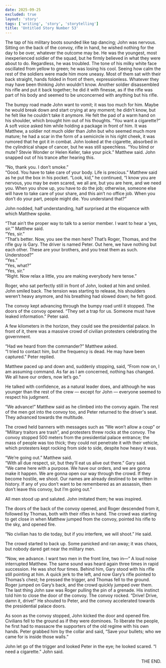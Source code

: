 ```yaml
---
date: 2025-09-25
excluded: true
layout: 'story'
tags: ['writing', 'story', 'storytelling']
title: 'Untitled Story Number 53'
---
```


The tap of his military boots sounded like tap dancing; John was nervous. Sitting on the back of the convoy, rifle in hand, he wished nothing for the day to be over, whatever the outcome may be. He was the youngest, most inexperienced soldier of the squad, but he firmly believed in what they were about to do. Regardless, he was troubled. The tone of his milky white face oscillated from yellow to green; he was losing his cool. Seeing how calm the rest of the soldiers were made him more uneasy. Most of them sat with their back straight, hands folded in front of them, expressionless. Whatever they may have been thinking John wouldn’t know. Another soldier disassembled his rifle and put it back together; he did it with finesse, as if the rifle was part of his body and seemed to be unconcerned with anything but his rifle.

The bumpy road made John want to vomit; it was too much for him. Maybe he would break down and start crying at any moment; he didn’t know, but he felt like he couldn't take it anymore. He felt the pad of a warm hand on his shoulder, which brought him out of his thoughts. “You want a cigarette?” A soft voice asked him while holding a package in front of him. It was Matthew, a soldier not much older than John but who seemed much more mature; he had a scar in the form of a semicircle in his right cheek, it was rumored that he got it in combat. John looked at the cigarette, absorbed in the cylindrical shape of cancer, but he was still speechless. “You blind or mute? Stevie Wonder or Helen Keller, take your pick.” Matthew said. John snapped out of his trance after hearing this.

“No, thank you. I don’t smoke.”  
“Good. You have to take care of your body. Life is precious.” Matthew said as he put the box in his pocket. “Look, kid,” he continued, “I know you are nervous, you may be even scared, we all are, but you are here, and we need you. When you show up, you have to do the job; otherwise, someone else will have to take care of your share, and this ain’t no office job. When you don’t do your part, people might die. You understand that?”

John nodded, half understanding, half surprised at the eloquence with which Matthew spoke.

“That ain’t the proper way to talk to a senior member. I want to hear a ‘yes, sir.’” Matthew said.  
“Yes, sir.”  
“That’s better. Now, you see the men here? That’s Roger, Thomas, and the rifle guy is Gary. The driver is named Peter. Out here, we have nothing but each other. These are your brothers, and you treat them as such. Understood?”  
“Yes.”  
“Yes, what?”  
“Yes, sir.”  
“Right. Now relax a little, you are making everybody here tense.”

Roger, who sat perfectly still in front of John, looked at him and smiled. John smiled back. The tension was starting to release, his shoulders weren’t heavy anymore, and his breathing had slowed down; he felt good.

The convoy kept advancing through the bumpy road until it stopped. The doors of the convoy opened. “They set a trap for us. Someone must have leaked information.” Peter said.

A few kilometers in the horizon, they could see the presidential palace. In front of it, there was a massive crowd of civilian protesters celebrating the government.

“Had we heard from the commander?” Matthew asked.  
“I tried to contact him, but the frequency is dead. He may have been captured.” Peter replied.

Matthew paced up and down and, suddenly stopping, said, “From now on, I am assuming command. As far as I am concerned, nothing has changed. We all have our orders, now let’s go.”

He talked with confidence, as a natural leader does, and although he was younger than the rest of the crew — except for John — everyone seemed to respect his judgment.

“We advance!” Matthew said as he climbed into the convoy again. The rest of the men got into the convoy too, and Peter returned to the driver's seat. They advanced towards the multitude.

The crowd held banners with messages such as “We won’t allow a coup” or “Military traitors are trash”, and protesters threw rocks at the convoy. The convoy stopped 500 meters from the presidential palace entrance; the mass of people was too thick; they could not penetrate it with their vehicle, which protesters kept rocking from side to side, despite how heavy it was.

“We’re going out.” Matthew said.  
“With all due respect, sir, but they’ll eat us alive out there.” Gary said.  
“We came here with a purpose. We have our orders, and we are gonna make it happen. We are gonna open our way through the crowd. If they become hostile, we shoot. Our names are already destined to be written in history. If any of you don’t want to be remembered as an assassin, then don’t leave this convoy, but I’m going out.”

All men stood up and saluted. John imitated them; he was inspired.

The doors of the back of the convoy opened, and Roger descended from it, followed by Thomas, both with their rifles in hand. The crowd was starting to get close in when Matthew jumped from the convoy, pointed his rifle to the sky, and opened fire.

“No civilian has to die today, but if you interfere, we will shoot.” He said.

The crowd started to back up. Some panicked and ran away; it was chaos, but nobody dared get near the military men.

“Now, we advance. I want two men in the front line, two in—” A loud noise interrupted Matthew. The same sound was heard again three times in rapid succession. He was shot four times. Behind him, Gary stood with his rifle still pointing at him. A quick jerk to the left, and now Gary’s rifle pointed to Thomas’s chest; he pressed the trigger, and Thomas fell to the ground. Roger jumped on Gary’s back, and the crowd quickly jumped over them. The last thing John saw was Roger pulling the pin of a grenade. His instinct told him to close the door of the convoy. The convoy rocked. “Drive! Drive, damn it, drive!” He shouted to Peter, and the convoy accelerated towards the presidential palace doors.

As soon as the convoy stopped, John kicked the door and opened fire. Civilians fell to the ground as if they were dominoes. To liberate the people, he first had to massacre the supporters of the old regime with his own hands. Peter grabbed him by the collar and said, “Save your bullets; who we came for is inside those walls.”

John let go of the trigger and looked Peter in the eye; he looked scared. “I need a cigarette.” John said.

<p style="text-align:right">THE END.</p>
